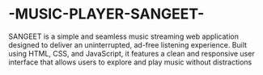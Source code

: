 # -MUSIC-PLAYER-SANGEET-
SANGEET is a simple and seamless music streaming web application designed to deliver an uninterrupted, ad-free listening experience. Built using HTML, CSS, and JavaScript, it features a clean and responsive user interface that allows users to explore and play music without distractions
